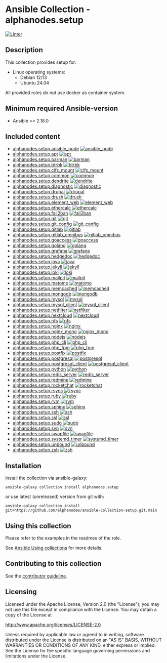 # Ansible Collection - alphanodes.setup

[![Linter](https://github.com/alphanodes/ansible-collection-setup/actions/workflows/linter.yml/badge.svg)](https://github.com/alphanodes/ansible-collection-setup/actions/workflows/linter.yml)

## Description

This collection provides setup for:

- Linux operating systems:
  - Debian 12/13
  - Ubuntu 24.04

All provided roles do not use docker as container system.

## Minimum required Ansible-version

- Ansible >= 2.18.0

## Included content

- [alphanodes.setup.ansible_node](roles/ansible_node/) [![ansible_node](https://github.com/alphanodes/ansible-collection-setup/actions/workflows/ansible_node.yml/badge.svg)](https://github.com/alphanodes/ansible-collection-setup/actions/workflows/ansible_node.yml)
- [alphanodes.setup.apt](roles/apt/) [![apt](https://github.com/alphanodes/ansible-collection-setup/actions/workflows/apt.yml/badge.svg)](https://github.com/alphanodes/ansible-collection-setup/actions/workflows/apt.yml)
- [alphanodes.setup.barman](roles/barman/) [![barman](https://github.com/alphanodes/ansible-collection-setup/actions/workflows/barman.yml/badge.svg)](https://github.com/alphanodes/ansible-collection-setup/actions/workflows/barman.yml)
- [alphanodes.setup.btrbk](roles/btrbk/) [![btrbk](https://github.com/alphanodes/ansible-collection-setup/actions/workflows/btrbk.yml/badge.svg)](https://github.com/alphanodes/ansible-collection-setup/actions/workflows/btrbk.yml)
- [alphanodes.setup.cifs_mount](roles/cifs_mount/) [![cifs_mount](https://github.com/alphanodes/ansible-collection-setup/actions/workflows/cifs_mount.yml/badge.svg)](https://github.com/alphanodes/ansible-collection-setup/actions/workflows/cifs_mount.yml)
- [alphanodes.setup.common](roles/common/) [![common](https://github.com/alphanodes/ansible-collection-setup/actions/workflows/common.yml/badge.svg)](https://github.com/alphanodes/ansible-collection-setup/actions/workflows/common.yml)
- [alphanodes.setup.dendrite](roles/dendrite/) [![dendrite](https://github.com/alphanodes/ansible-collection-setup/actions/workflows/dendrite.yml/badge.svg)](https://github.com/alphanodes/ansible-collection-setup/actions/workflows/dendrite.yml)
- [alphanodes.setup.diagnostic](roles/diagnostic/) [![diagnostic](https://github.com/alphanodes/ansible-collection-setup/actions/workflows/diagnostic.yml/badge.svg)](https://github.com/alphanodes/ansible-collection-setup/actions/workflows/diagnostic.yml)
- [alphanodes.setup.drupal](roles/drupal/) [![drupal](https://github.com/alphanodes/ansible-collection-setup/actions/workflows/drupal.yml/badge.svg)](https://github.com/alphanodes/ansible-collection-setup/actions/workflows/drupal.yml)
- [alphanodes.setup.drush](roles/drush/) [![drush](https://github.com/alphanodes/ansible-collection-setup/actions/workflows/drush.yml/badge.svg)](https://github.com/alphanodes/ansible-collection-setup/actions/workflows/drush.yml)
- [alphanodes.setup.element_web](roles/element_web/) [![element_web](https://github.com/alphanodes/ansible-collection-setup/actions/workflows/element_web.yml/badge.svg)](https://github.com/alphanodes/ansible-collection-setup/actions/workflows/element_web.yml)
- [alphanodes.setup.ethercalc](roles/ethercalc/) [![ethercalc](https://github.com/alphanodes/ansible-collection-setup/actions/workflows/ethercalc.yml/badge.svg)](https://github.com/alphanodes/ansible-collection-setup/actions/workflows/ethercalc.yml)
- [alphanodes.setup.fail2ban](roles/fail2ban/) [![fail2ban](https://github.com/alphanodes/ansible-collection-setup/actions/workflows/fail2ban.yml/badge.svg)](https://github.com/alphanodes/ansible-collection-setup/actions/workflows/fail2ban.yml)
- [alphanodes.setup.git](roles/git/) [![git](https://github.com/alphanodes/ansible-collection-setup/actions/workflows/git.yml/badge.svg)](https://github.com/alphanodes/ansible-collection-setup/actions/workflows/git.yml)
- [alphanodes.setup.git_config](roles/git_config/) [![git_config](https://github.com/alphanodes/ansible-collection-setup/actions/workflows/git_config.yml/badge.svg)](https://github.com/alphanodes/ansible-collection-setup/actions/workflows/git_config.yml)
- [alphanodes.setup.gitlab](roles/gitlab/) [![gitlab](https://github.com/alphanodes/ansible-collection-setup/actions/workflows/gitlab.yml/badge.svg)](https://github.com/alphanodes/ansible-collection-setup/actions/workflows/gitlab.yml)
- [alphanodes.setup.gitlab_omnibus](roles/gitlab_omnibus/) [![gitlab_omnibus](https://github.com/alphanodes/ansible-collection-setup/actions/workflows/gitlab_omnibus.yml/badge.svg)](https://github.com/alphanodes/ansible-collection-setup/actions/workflows/gitlab_omnibus.yml)
- [alphanodes.setup.goaccess](roles/goaccess/) [![goaccess](https://github.com/alphanodes/ansible-collection-setup/actions/workflows/goaccess.yml/badge.svg)](https://github.com/alphanodes/ansible-collection-setup/actions/workflows/goaccess.yml)
- [alphanodes.setup.golang](roles/golang/) [![golang](https://github.com/alphanodes/ansible-collection-setup/actions/workflows/golang.yml/badge.svg)](https://github.com/alphanodes/ansible-collection-setup/actions/workflows/golang.yml)
- [alphanodes.setup.grafana](roles/grafana/) [![grafana](https://github.com/alphanodes/ansible-collection-setup/actions/workflows/grafana.yml/badge.svg)](https://github.com/alphanodes/ansible-collection-setup/actions/workflows/grafana.yml)
- [alphanodes.setup.hedgedoc](roles/hedgedoc/) [![hedgedoc](https://github.com/alphanodes/ansible-collection-setup/actions/workflows/hedgedoc.yml/badge.svg)](https://github.com/alphanodes/ansible-collection-setup/actions/workflows/hedgedoc.yml)
- [alphanodes.setup.java](roles/java/) [![java](https://github.com/alphanodes/ansible-collection-setup/actions/workflows/java.yml/badge.svg)](https://github.com/alphanodes/ansible-collection-setup/actions/workflows/java.yml)
- [alphanodes.setup.jekyll](roles/jekyll/) [![jekyll](https://github.com/alphanodes/ansible-collection-setup/actions/workflows/jekyll.yml/badge.svg)](https://github.com/alphanodes/ansible-collection-setup/actions/workflows/jekyll.yml)
- [alphanodes.setup.loki](roles/loki/) [![loki](https://github.com/alphanodes/ansible-collection-setup/actions/workflows/loki.yml/badge.svg)](https://github.com/alphanodes/ansible-collection-setup/actions/workflows/loki.yml)
- [alphanodes.setup.mailpit](roles/mailpit/) [![mailpit](https://github.com/alphanodes/ansible-collection-setup/actions/workflows/mailpit.yml/badge.svg)](https://github.com/alphanodes/ansible-collection-setup/actions/workflows/mailpit.yml)
- [alphanodes.setup.matomo](roles/matomo/) [![matomo](https://github.com/alphanodes/ansible-collection-setup/actions/workflows/matomo.yml/badge.svg)](https://github.com/alphanodes/ansible-collection-setup/actions/workflows/matomo.yml)
- [alphanodes.setup.memcached](roles/memcached/) [![memcached](https://github.com/alphanodes/ansible-collection-setup/actions/workflows/memcached.yml/badge.svg)](https://github.com/alphanodes/ansible-collection-setup/actions/workflows/memcached.yml)
- [alphanodes.setup.mongodb](roles/mongodb/) [![mongodb](https://github.com/alphanodes/ansible-collection-setup/actions/workflows/mongodb.yml/badge.svg)](https://github.com/alphanodes/ansible-collection-setup/actions/workflows/mongodb.yml)
- [alphanodes.setup.mysql](roles/mysql/) [![mysql](https://github.com/alphanodes/ansible-collection-setup/actions/workflows/mysql.yml/badge.svg)](https://github.com/alphanodes/ansible-collection-setup/actions/workflows/mysql.yml)
- [alphanodes.setup.mysql_client](roles/mysql_client/) [![mysql_client](https://github.com/alphanodes/ansible-collection-setup/actions/workflows/mysql_client.yml/badge.svg)](https://github.com/alphanodes/ansible-collection-setup/actions/workflows/mysql_client.yml)
- [alphanodes.setup.netfilter](roles/netfilter/) [![netfilter](https://github.com/alphanodes/ansible-collection-setup/actions/workflows/netfilter.yml/badge.svg)](https://github.com/alphanodes/ansible-collection-setup/actions/workflows/netfilter.yml)
- [alphanodes.setup.nextcloud](roles/nextcloud/) [![nextcloud](https://github.com/alphanodes/ansible-collection-setup/actions/workflows/nextcloud.yml/badge.svg)](https://github.com/alphanodes/ansible-collection-setup/actions/workflows/nextcloud.yml)
- [alphanodes.setup.nfs](roles/nfs/) [![nfs](https://github.com/alphanodes/ansible-collection-setup/actions/workflows/nfs.yml/badge.svg)](https://github.com/alphanodes/ansible-collection-setup/actions/workflows/nfs.yml)
- [alphanodes.setup.nginx](roles/nginx/) [![nginx](https://github.com/alphanodes/ansible-collection-setup/actions/workflows/nginx.yml/badge.svg)](https://github.com/alphanodes/ansible-collection-setup/actions/workflows/nginx.yml)
- [alphanodes.setup.nginx_mono](roles/nginx_mono/) [![nginx_mono](https://github.com/alphanodes/ansible-collection-setup/actions/workflows/nginx_mono.yml/badge.svg)](https://github.com/alphanodes/ansible-collection-setup/actions/workflows/nginx_mono.yml)
- [alphanodes.setup.nodejs](roles/nodejs/) [![nodejs](https://github.com/alphanodes/ansible-collection-setup/actions/workflows/nodejs.yml/badge.svg)](https://github.com/alphanodes/ansible-collection-setup/actions/workflows/nodejs.yml)
- [alphanodes.setup.php_cli](roles/php_cli/) [![php_cli](https://github.com/alphanodes/ansible-collection-setup/actions/workflows/php_cli.yml/badge.svg)](https://github.com/alphanodes/ansible-collection-setup/actions/workflows/php_cli.yml)
- [alphanodes.setup.php_fpm](roles/php_fpm/) [![php_fpm](https://github.com/alphanodes/ansible-collection-setup/actions/workflows/php_fpm.yml/badge.svg)](https://github.com/alphanodes/ansible-collection-setup/actions/workflows/php_fpm.yml)
- [alphanodes.setup.postfix](roles/postfix/) [![postfix](https://github.com/alphanodes/ansible-collection-setup/actions/workflows/postfix.yml/badge.svg)](https://github.com/alphanodes/ansible-collection-setup/actions/workflows/postfix.yml)
- [alphanodes.setup.postgresql](roles/postgresql/) [![postgresql](https://github.com/alphanodes/ansible-collection-setup/actions/workflows/postgresql.yml/badge.svg)](https://github.com/alphanodes/ansible-collection-setup/actions/workflows/postgresql.yml)
- [alphanodes.setup.postgresql_client](roles/postgresql_client/) [![postgresql_client](https://github.com/alphanodes/ansible-collection-setup/actions/workflows/postgresql_client.yml/badge.svg)](https://github.com/alphanodes/ansible-collection-setup/actions/workflows/postgresql_client.yml)
- [alphanodes.setup.python](roles/python/) [![python](https://github.com/alphanodes/ansible-collection-setup/actions/workflows/python.yml/badge.svg)](https://github.com/alphanodes/ansible-collection-setup/actions/workflows/python.yml)
- [alphanodes.setup.redis_server](roles/redis_server/) [![redis_server](https://github.com/alphanodes/ansible-collection-setup/actions/workflows/redis_server.yml/badge.svg)](https://github.com/alphanodes/ansible-collection-setup/actions/workflows/redis_server.yml)
- [alphanodes.setup.redmine](roles/redmine/) [![redmine](https://github.com/alphanodes/ansible-collection-setup/actions/workflows/redmine.yml/badge.svg)](https://github.com/alphanodes/ansible-collection-setup/actions/workflows/redmine.yml)
- [alphanodes.setup.rocketchat](roles/rocketchat/) [![rocketchat](https://github.com/alphanodes/ansible-collection-setup/actions/workflows/rocketchat.yml/badge.svg)](https://github.com/alphanodes/ansible-collection-setup/actions/workflows/rocketchat.yml)
- [alphanodes.setup.rsync](roles/rsync/) [![rsync](https://github.com/alphanodes/ansible-collection-setup/actions/workflows/rsync.yml/badge.svg)](https://github.com/alphanodes/ansible-collection-setup/actions/workflows/rsync.yml)
- [alphanodes.setup.ruby](roles/ruby/) [![ruby](https://github.com/alphanodes/ansible-collection-setup/actions/workflows/ruby.yml/badge.svg)](https://github.com/alphanodes/ansible-collection-setup/actions/workflows/ruby.yml)
- [alphanodes.setup.rvm](roles/rvm/) [![rvm](https://github.com/alphanodes/ansible-collection-setup/actions/workflows/rvm.yml/badge.svg)](https://github.com/alphanodes/ansible-collection-setup/actions/workflows/rvm.yml)
- [alphanodes.setup.sphinx](roles/sphinx/) [![sphinx](https://github.com/alphanodes/ansible-collection-setup/actions/workflows/sphinx.yml/badge.svg)](https://github.com/alphanodes/ansible-collection-setup/actions/workflows/sphinx.yml)
- [alphanodes.setup.ssh](roles/ssh/) [![ssh](https://github.com/alphanodes/ansible-collection-setup/actions/workflows/ssh.yml/badge.svg)](https://github.com/alphanodes/ansible-collection-setup/actions/workflows/ssh.yml)
- [alphanodes.setup.ssl](roles/ssl/) [![ssl](https://github.com/alphanodes/ansible-collection-setup/actions/workflows/ssl.yml/badge.svg)](https://github.com/alphanodes/ansible-collection-setup/actions/workflows/ssl.yml)
- [alphanodes.setup.sudo](roles/sudo/) [![sudo](https://github.com/alphanodes/ansible-collection-setup/actions/workflows/sudo.yml/badge.svg)](https://github.com/alphanodes/ansible-collection-setup/actions/workflows/sudo.yml)
- [alphanodes.setup.svn](roles/svn/) [![svn](https://github.com/alphanodes/ansible-collection-setup/actions/workflows/svn.yml/badge.svg)](https://github.com/alphanodes/ansible-collection-setup/actions/workflows/svn.yml)
- [alphanodes.setup.swapfile](roles/swapfile/) [![swapfile](https://github.com/alphanodes/ansible-collection-setup/actions/workflows/swapfile.yml/badge.svg)](https://github.com/alphanodes/ansible-collection-setup/actions/workflows/swapfile.yml)
- [alphanodes.setup.systemd_timer](roles/systemd_timer/) [![systemd_timer](https://github.com/alphanodes/ansible-collection-setup/actions/workflows/systemd_timer.yml/badge.svg)](https://github.com/alphanodes/ansible-collection-setup/actions/workflows/systemd_timer.yml)
- [alphanodes.setup.unbound](roles/unbound/) [![unbound](https://github.com/alphanodes/ansible-collection-setup/actions/workflows/unbound.yml/badge.svg)](https://github.com/alphanodes/ansible-collection-setup/actions/workflows/unbound.yml)
- [alphanodes.setup.zsh](roles/zsh/) [![zsh](https://github.com/alphanodes/ansible-collection-setup/actions/workflows/zsh.yml/badge.svg)](https://github.com/alphanodes/ansible-collection-setup/actions/workflows/zsh.yml)

## Installation

Install the collection via ansible-galaxy:

`ansible-galaxy collection install alphanodes.setup`

or use latest (unreleased) version from git with:

`ansible-galaxy collection install git+https://github.com/alphanodes/ansible-collection-setup.git,main`

## Using this collection

Please refer to the examples in the readmes of the role.

See [Ansible Using collections](https://docs.ansible.com/ansible/latest/user_guide/collections_using.html) for more details.

## Contributing to this collection

See the [contributor guideline](CONTRIBUTING.md).

## Licensing

Licensed under the Apache License, Version 2.0 (the "License"); you may not use this file except in compliance with the License. You may obtain a copy of the License at

<http://www.apache.org/licenses/LICENSE-2.0>

Unless required by applicable law or agreed to in writing, software distributed under the License is distributed on an "AS IS" BASIS, WITHOUT WARRANTIES OR CONDITIONS OF ANY KIND, either express or implied. See the License for the specific language governing permissions and limitations under the License.
